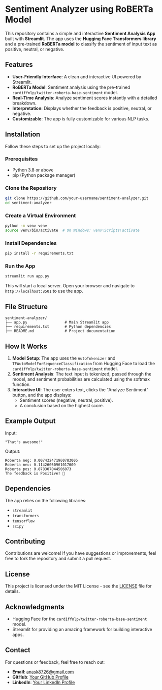 # Sentiment Analyzer using RoBERTa Model

This repository contains a simple and interactive **Sentiment Analysis App** built with **Streamlit**. The app uses the **Hugging Face Transformers library** and a pre-trained **RoBERTa model** to classify the sentiment of input text as positive, neutral, or negative.

## Features

- **User-Friendly Interface**: A clean and interactive UI powered by Streamlit.
- **RoBERTa Model**: Sentiment analysis using the pre-trained `cardiffnlp/twitter-roberta-base-sentiment` model.
- **Real-Time Analysis**: Analyze sentiment scores instantly with a detailed breakdown.
- **Interpretation**: Displays whether the feedback is positive, neutral, or negative.
- **Customizable**: The app is fully customizable for various NLP tasks.

## Installation

Follow these steps to set up the project locally:

### Prerequisites

- Python 3.8 or above
- pip (Python package manager)

### Clone the Repository

```bash
git clone https://github.com/your-username/sentiment-analyzer.git
cd sentiment-analyzer
```

### Create a Virtual Environment

```bash
python -m venv venv
source venv/bin/activate  # On Windows: venv\Scripts\activate
```

### Install Dependencies

```bash
pip install -r requirements.txt
```

### Run the App

```bash
streamlit run app.py
```

This will start a local server. Open your browser and navigate to `http://localhost:8501` to use the app.

## File Structure

```plaintext
sentiment-analyzer/
├── app.py                 # Main Streamlit app
├── requirements.txt       # Python dependencies
├── README.md              # Project documentation
```

## How It Works

1. **Model Setup**: The app uses the `AutoTokenizer` and `TFAutoModelForSequenceClassification` from Hugging Face to load the `cardiffnlp/twitter-roberta-base-sentiment` model.
2. **Sentiment Analysis**: The text input is tokenized, passed through the model, and sentiment probabilities are calculated using the softmax function.
3. **Interactive UI**: The user enters text, clicks the "Analyze Sentiment" button, and the app displays:
   - Sentiment scores (negative, neutral, positive).
   - A conclusion based on the highest score.

## Example Output

Input:

```plaintext
"That's awesome!"
```

Output:

```plaintext
Roberta neg: 0.007432471960783005
Roberta neu: 0.11426050961017609
Roberta pos: 0.878307044506073
The feedback is Positive! 🎉
```

## Dependencies

The app relies on the following libraries:

- `streamlit`
- `transformers`
- `tensorflow`
- `scipy`

## Contributing

Contributions are welcome! If you have suggestions or improvements, feel free to fork the repository and submit a pull request.

## License

This project is licensed under the MIT License - see the [LICENSE](LICENSE) file for details.

## Acknowledgments

- Hugging Face for the `cardiffnlp/twitter-roberta-base-sentiment` model.
- Streamlit for providing an amazing framework for building interactive apps.

## Contact

For questions or feedback, feel free to reach out:

- **Email**: [anask8726@gmail.com](mailto:anask8726@gmail.com)
- **GitHub**: [Your GitHub Profile](https://github.com/Anaspro72)
- **LinkedIn**: [Your LinkedIn Profile](https://www.linkedin.com/in/anas-khan-a05730148/)

